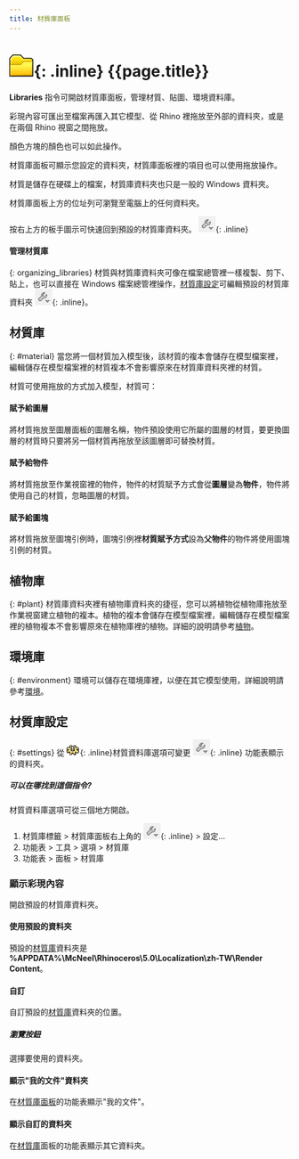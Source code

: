 ```yaml
---
title: 材質庫面板
---
```


# ![images/libraries.svg](images/libraries.svg){: .inline} {{page.title}}
**Libraries** 指令可開啟材質庫面板，管理材質、貼圖、環境資料庫。

彩現內容可匯出至檔案再匯入其它模型、從 Rhino 裡拖放至外部的資料夾，或是在兩個 Rhino 視窗之間拖放。

顏色方塊的顏色也可以如此操作。

材質庫面板可顯示您設定的資料夾，材質庫面板裡的項目也可以使用拖放操作。

材質是儲存在硬碟上的檔案，材質庫資料夾也只是一般的 Windows 資料夾。

材質庫面板上方的位址列可瀏覽至電腦上的任何資料夾。

按右上方的板手圖示可快速回到預設的材質庫資料夾。 ![images/library_default.png](images/library_default.png){: .inline}

#### 管理材質庫
{: organizing_libraries}
材質與材質庫資料夾可像在檔案總管裡一樣複製、剪下、貼上，也可以直接在 Windows 檔案總管裡操作，[材質庫設定](#settings)可編輯預設的材質庫資料夾 ![images/library_default.png](images/library_default.png){: .inline}。

## 材質庫
{: #material}
當您將一個材質加入模型後，該材質的複本會儲存在模型檔案裡，編輯儲存在模型檔案裡的材質複本不會影響原來在材質庫資料夾裡的材質。

材質可使用拖放的方式加入模型，材質可：

#### 賦予給圖層
將材質拖放至圖層面板的圖層名稱，物件預設使用它所屬的圖層的材質，要更換圖層的材質時只要將另一個材質再拖放至該圖層即可替換材質。

#### 賦予給物件
將材質拖放至作業視窗裡的物件，物件的材質賦予方式會從**圖層**變為**物件**，物件將使用自己的材質，忽略圖層的材質。

#### 賦予給圖塊
將材質拖放至圖塊引例時，圖塊引例裡**材質賦予方式**設為**父物件**的物件將使用圖塊引例的材質。

## 植物庫
{: #plant}
材質庫資料夾裡有植物庫資料夾的捷徑，您可以將植物從植物庫拖放至作業視窗建立植物的複本。植物的複本會儲存在模型檔案裡，編輯儲存在模型檔案裡的植物複本不會影響原來在植物庫裡的植物。詳細的說明請參考[植物](plants.html)。

## 環境庫
{: #environment}
環境可以儲存在環境庫裡，以便在其它模型使用，詳細說明請參考[環境](environment-tab.html)。

## 材質庫設定
{: #settings}
從 ![images/options.png](images/options.png){: .inline}材質資料庫選項可變更 ![images/library_default.png](images/library_default.png){: .inline} 功能表顯示的資料夾。

##### 可以在哪找到這個指令?
材質資料庫選項可從三個地方開啟。

 1. 材質庫標籤 > 材質庫面板右上角的 ![images/library_default.png](images/library_default.png){: .inline} > 設定...
 1. 功能表 > 工具 > 選項 > 材質庫
 1. 功能表 > 面板 > 材質庫


### 顯示彩現內容
開啟預設的材質庫資料夾。

#### 使用預設的資料夾
預設的[材質庫](libraries.html)資料夾是 **%APPDATA%\McNeel\Rhinoceros\5.0\Localization\zh-TW\Render Content**。

#### 自訂
自訂預設的[材質庫](libraries.html)資料夾的位置。

##### 瀏覽按鈕
選擇要使用的資料夾。

#### 顯示"我的文件"資料夾
在[材質庫面板](libraries.html)的功能表顯示"我的文件"。

#### 顯示自訂的資料夾
在[材質庫](libraries.html)面板的功能表顯示其它資料夾。
